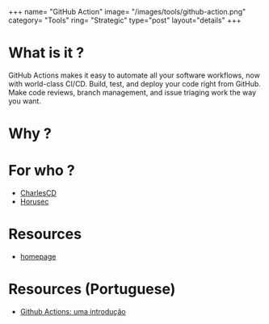 +++
name= "GitHub Action"
image= "/images/tools/github-action.png"
category= "Tools"
ring= "Strategic"
type="post"
layout="details"
+++

# What is it ?
GitHub Actions makes it easy to automate all your software workflows, now with world-class CI/CD. Build, test, and deploy your code right from GitHub. Make code reviews, branch management, and issue triaging work the way you want.


# Why ?


# For who ?
* [CharlesCD](https://charlescd.io/)
* [Horusec](https://horusec.io/site/)

# Resources
* [homepage](https://github.com/features/actions)

# Resources (Portuguese)
* [Github Actions: uma introdução](https://www.zup.com.br/blog/github-actions-ci-cd)
